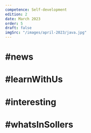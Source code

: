 ```yaml
---
competence: Self-development
edition: 2
date: March 2023
order: 5
draft: false
imgSrc: "/images/april-2023/java.jpg"
---
```


# #news

> ## <a href="" target="_blank"></a>

> ## <a href="" target="_blank"></a>

> ## <a href="" target="_blank"></a>

# #learnWithUs

> ## <a href="" target="_blank"></a>

> ## <a href="" target="_blank"></a>

> ## <a href="" target="_blank"></a>

# #interesting

> ## <a href="" target="_blank"></a>

> ## <a href="" target="_blank"></a>

> ## <a href="" target="_blank"></a>

# #whatsInSollers

> ## <a href="" target="_blank"></a>
